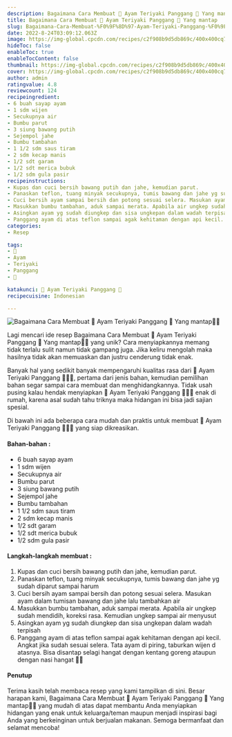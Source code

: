 ```yaml
---
description: Bagaimana Cara Membuat 🍗 Ayam Teriyaki Panggang 🍗 Yang mantap"
title: Bagaimana Cara Membuat 🍗 Ayam Teriyaki Panggang 🍗 Yang mantap
slug: Bagaimana-Cara-Membuat-%F0%9F%8D%97-Ayam-Teriyaki-Panggang-%F0%9F%8D%97-Yang-mantap
date: 2022-8-24T03:09:12.063Z
image: https://img-global.cpcdn.com/recipes/c2f908b9d5db869c/400x400cq70/photo.jpg
hideToc: false
enableToc: true
enableTocContent: false
thumbnail: https://img-global.cpcdn.com/recipes/c2f908b9d5db869c/400x400cq70/photo.jpg
cover: https://img-global.cpcdn.com/recipes/c2f908b9d5db869c/400x400cq70/photo.jpg
author: admin
ratingvalue: 4.8
reviewcount: 124
recipeingredient:
- 6 buah sayap ayam
- 1 sdm wijen
- Secukupnya air
- Bumbu parut
- 3 siung bawang putih
- Sejempol jahe
- Bumbu tambahan
- 1 1/2 sdm saus tiram
- 2 sdm kecap manis
- 1/2 sdt garam
- 1/2 sdt merica bubuk
- 1/2 sdm gula pasir
recipeinstructions:
- Kupas dan cuci bersih bawang putih dan jahe, kemudian parut.
- Panaskan teflon, tuang minyak secukupnya, tumis bawang dan jahe yg sudah diparut sampai harum
- Cuci bersih ayam sampai bersih dan potong sesuai selera. Masukan ayam dalam tumisan bawang dan jahe lalu tambahkan air
- Masukkan bumbu tambahan, aduk sampai merata. Apabila air ungkep sudah mendidih, koreksi rasa. Kemudian ungkep sampai air menyusut
- Asingkan ayam yg sudah diungkep dan sisa ungkepan dalam wadah terpisah
- Panggang ayam di atas teflon sampai agak kehitaman dengan api kecil. Angkat jika sudah sesuai selera. Tata ayam di piring, taburkan wijen d atasnya. Bisa disantap selagi hangat dengan kentang goreng ataupun dengan nasi hangat 🥰🥰
categories:
- Resep

tags:
- 🍗
- Ayam
- Teriyaki
- Panggang
- 🍗

katakunci: 🍗 Ayam Teriyaki Panggang 🍗
recipecuisine: Indonesian

---
```


![Bagaimana Cara Membuat 🍗 Ayam Teriyaki Panggang 🍗 Yang mantap👩‍🍳](https://img-global.cpcdn.com/recipes/c2f908b9d5db869c/400x400cq70/photo.jpg)

Lagi mencari ide resep Bagaimana Cara Membuat 🍗 Ayam Teriyaki Panggang 🍗 Yang mantap👩‍🍳 yang unik? Cara menyiapkannya memang tidak terlalu sulit namun tidak gampang juga. Jika keliru mengolah maka hasilnya tidak akan memuaskan dan justru cenderung tidak enak.

Banyak hal yang sedikit banyak mempengaruhi kualitas rasa dari 🍗 Ayam Teriyaki Panggang 🍗👩‍🍳, pertama dari jenis bahan, kemudian pemilihan bahan segar sampai cara membuat dan menghidangkannya. Tidak usah pusing kalau hendak menyiapkan 🍗 Ayam Teriyaki Panggang 🍗👩‍🍳 enak di rumah, karena asal sudah tahu triknya maka hidangan ini bisa jadi sajian spesial.

Di bawah ini ada beberapa cara mudah dan praktis untuk membuat 🍗 Ayam Teriyaki Panggang 🍗👩‍🍳 yang siap dikreasikan.

<!--inarticleads1-->

#### Bahan-bahan :

- 6 buah sayap ayam
- 1 sdm wijen
- Secukupnya air
- Bumbu parut
- 3 siung bawang putih
- Sejempol jahe
- Bumbu tambahan
- 1 1/2 sdm saus tiram
- 2 sdm kecap manis
- 1/2 sdt garam
- 1/2 sdt merica bubuk
- 1/2 sdm gula pasir

<!--inarticleads2-->

#### Langkah-langkah membuat :

1. Kupas dan cuci bersih bawang putih dan jahe, kemudian parut.
1. Panaskan teflon, tuang minyak secukupnya, tumis bawang dan jahe yg sudah diparut sampai harum
1. Cuci bersih ayam sampai bersih dan potong sesuai selera. Masukan ayam dalam tumisan bawang dan jahe lalu tambahkan air
1. Masukkan bumbu tambahan, aduk sampai merata. Apabila air ungkep sudah mendidih, koreksi rasa. Kemudian ungkep sampai air menyusut
1. Asingkan ayam yg sudah diungkep dan sisa ungkepan dalam wadah terpisah
1. Panggang ayam di atas teflon sampai agak kehitaman dengan api kecil. Angkat jika sudah sesuai selera. Tata ayam di piring, taburkan wijen d atasnya. Bisa disantap selagi hangat dengan kentang goreng ataupun dengan nasi hangat 🥰🥰

#### Penutup

Terima kasih telah membaca resep yang kami tampilkan di sini. Besar harapan kami, Bagaimana Cara Membuat 🍗 Ayam Teriyaki Panggang 🍗 Yang mantap👩‍🍳 yang mudah di atas dapat membantu Anda menyiapkan hidangan yang enak untuk keluarga/teman maupun menjadi inspirasi bagi Anda yang berkeinginan untuk berjualan makanan. Semoga bermanfaat dan selamat mencoba!